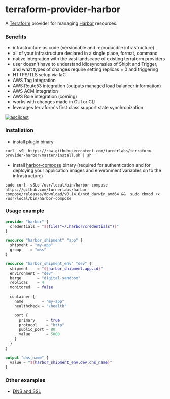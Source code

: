 terraform-provider-harbor
==========================

A [Terraform](https://www.terraform.io/) provider for managing [Harbor](https://github.com/turnerlabs/harbor) resources.

### Benefits

- infrastructure as code (versionable and reproducible infrastructure)
- all of your infrastructure declared in a single place, format, command
- native integration with the vast landscape of existing terraform providers
- user doesn't have to understand idiosyncrasies of ShipIt and Trigger, and what types of changes require setting replicas = 0 and triggering
- HTTPS/TLS setup via IaC
- AWS Tag integration
- AWS Route53 integration (outputs managed load balancer information)
- AWS ACM integration
- AWS Role integration (coming)
- works with changes made in GUI or CLI
- leverages terraform's first class support state synchronization

[![asciicast](https://asciinema.org/a/d0WZRJuwOsLwVUkL9AgePWxNH.png)](https://asciinema.org/a/d0WZRJuwOsLwVUkL9AgePWxNH?autoplay=1&speed=2)

### Installation

- install plugin binary
```
curl -sSL https://raw.githubusercontent.com/turnerlabs/terraform-provider-harbor/master/install.sh | sh
```

- install [harbor-compose](https://github.com/turnerlabs/harbor-compose) binary (required for authentication and for deploying your application images and environment variables on to the infrastructure)
```
sudo curl -sSLo /usr/local/bin/harbor-compose https://github.com/turnerlabs/harbor-compose/releases/download/v0.14.0/ncd_darwin_amd64 &&  sudo chmod +x /usr/local/bin/harbor-compose
```


### Usage example

```terraform
provider "harbor" {
  credentials = "${file("~/.harbor/credentials")}"
}

resource "harbor_shipment" "app" {
  shipment = "my-app"
  group    = "mss"
}

resource "harbor_shipment_env" "dev" {
  shipment    = "${harbor_shipment.app.id}"
  environment = "dev"
  barge       = "digital-sandbox"
  replicas    = 4
  monitored   = false

  container {
    name        = "my-app"
    healthcheck = "/health"

    port {
      primary     = true
      protocol    = "http"
      public_port = 80
      value       = 5000
    }
  }
}

output "dns_name" {
  value = "${harbor_shipment_env.dev.dns_name}"
}
```

### Other examples

- [DNS and SSL](examples/dns-ssl)